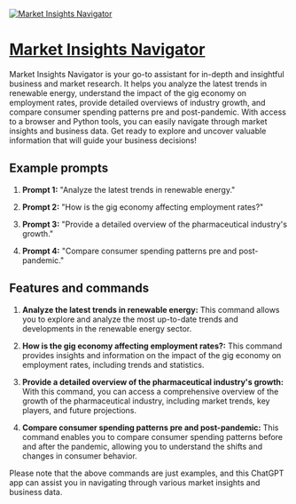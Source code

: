 [![Market Insights Navigator](https://files.oaiusercontent.com/file-jL9JIAmlqcG6ZsmCfQvGtMFM?se=2123-10-19T16%3A56%3A24Z&sp=r&sv=2021-08-06&sr=b&rscc=max-age%3D31536000%2C%20immutable&rscd=attachment%3B%20filename%3D1e3e61df-b49d-416b-9fea-77204b005406.png&sig=FtySUw0kwxji2hZVfZAX9OMHJqloBOfITEk4xB5TiLc%3D)](https://chat.openai.com/g/g-n40K0cEzB-market-insights-navigator)

# [Market Insights Navigator](https://chat.openai.com/g/g-n40K0cEzB-market-insights-navigator)

Market Insights Navigator is your go-to assistant for in-depth and insightful business and market research. It helps you analyze the latest trends in renewable energy, understand the impact of the gig economy on employment rates, provide detailed overviews of industry growth, and compare consumer spending patterns pre and post-pandemic. With access to a browser and Python tools, you can easily navigate through market insights and business data. Get ready to explore and uncover valuable information that will guide your business decisions!

## Example prompts

1. **Prompt 1:** "Analyze the latest trends in renewable energy."

2. **Prompt 2:** "How is the gig economy affecting employment rates?"

3. **Prompt 3:** "Provide a detailed overview of the pharmaceutical industry's growth."

4. **Prompt 4:** "Compare consumer spending patterns pre and post-pandemic."

## Features and commands

1. **Analyze the latest trends in renewable energy:** This command allows you to explore and analyze the most up-to-date trends and developments in the renewable energy sector.

2. **How is the gig economy affecting employment rates?:** This command provides insights and information on the impact of the gig economy on employment rates, including trends and statistics.

3. **Provide a detailed overview of the pharmaceutical industry's growth:** With this command, you can access a comprehensive overview of the growth of the pharmaceutical industry, including market trends, key players, and future projections.

4. **Compare consumer spending patterns pre and post-pandemic:** This command enables you to compare consumer spending patterns before and after the pandemic, allowing you to understand the shifts and changes in consumer behavior.

Please note that the above commands are just examples, and this ChatGPT app can assist you in navigating through various market insights and business data.